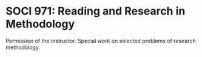 # SOCI 971: Reading and Research in Methodology

Permission of the instructor. Special work on selected problems of research methodology.